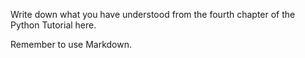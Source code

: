 Write down what you have understood from the fourth chapter of the Python Tutorial here.

Remember to use Markdown.
